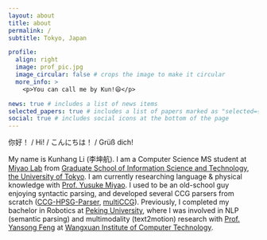 ```yaml
---
layout: about
title: about
permalink: /
subtitle: Tokyo, Japan

profile:
  align: right
  image: prof_pic.jpg
  image_circular: false # crops the image to make it circular
  more_info: >
    <p>You can call me by Kun!😄</p>

news: true # includes a list of news items
selected_papers: true # includes a list of papers marked as "selected={true}"
social: true # includes social icons at the bottom of the page
---
```


你好！ / Hi! / こんにちは！ / Grüß dich!

My name is Kunhang Li (李坤航). I am a Computer Science MS student at [Miyao Lab](https://mynlp.is.s.u-tokyo.ac.jp/en/index) from [Graduate School of Information Science and Technology](https://www.i.u-tokyo.ac.jp/index_e.shtml), [the University of Tokyo](https://www.u-tokyo.ac.jp/ja/index.html). I am currently researching language & physical knowledge with [Prof. Yusuke Miyao](https://researchmap.jp/yusuke/?lang=english). I used to be an old-school guy enjoying syntactic parsing, and developed several CCG parsers from scratch ([CCG-HPSG-Parser](https://github.com/KunhangL/CCG-HPSG-Parser), [multiCCG](https://github.com/KunhangL/multiCCG)). Previously, I completed my bachelor in Robotics at [Peking University](https://www.pku.edu.cn/), where I was involved in NLP (semantic parsing) and multimodality (text2motion) research with [Prof. Yansong Feng](https://sites.google.com/site/ysfeng/home) at [Wangxuan Institute of Computer Technology](https://www.icst.pku.edu.cn/).